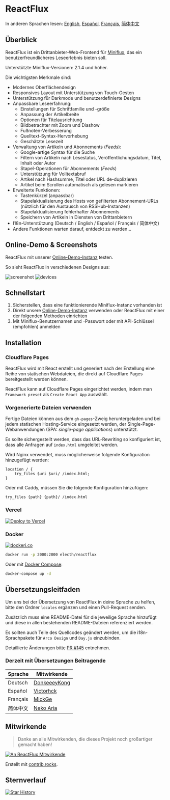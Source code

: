# ReactFlux

In anderen Sprachen lesen: [English](../README.md), [Español](README.es-ES.md), [Français](README.fr-FR.md), [简体中文](README.zh-CN.md)

## Überblick

ReactFlux ist ein Drittanbieter-Web-Frontend für [Miniflux](https://github.com/miniflux/v2), das ein benutzerfreundlicheres Leseerlebnis bieten soll.

Unterstützte Miniflux-Versionen: 2.1.4 und höher.

Die wichtigsten Merkmale sind:

- Modernes Oberflächendesign
- Responsives Layout mit Unterstützung von Touch-Gesten
- Unterstützung für Darkmode und benutzerdefinierte Designs
- Anpassbare Leseerfahrung:
  - Einstellungen für Schriftfamilie und -größe
  - Anpassung der Artikelbreite
  - Optionen für Titelausrichtung
  - Bildbetrachter mit Zoom und Diashow
  - Fußnoten-Verbesserung
  - Quelltext-Syntax-Hervorhebung
  - Geschätzte Lesezeit
- Verwaltung von Artikeln und Abonnements (_Feeds_):
  - Google-artige Syntax für die Suche
  - Filtern von Artikeln nach Lesestatus, Veröffentlichungsdatum, Titel, Inhalt oder Autor
  - Stapel-Operationen für Abonnements (_Feeds_)
  - Unterstützung für Volltextabruf
  - Artikel nach Hashsumme, Titel oder URL de-duplizieren
  - Artikel beim Scrollen automatisch als gelesen markieren
- Erweiterte Funktionen:
  - Tastenkürzel (anpassbar)
  - Stapelaktualisierung des Hosts von gefilterten Abonnement-URLs (nützlich für den Austausch von RSSHub-Instanzen)
  - Stapelaktualisierung fehlerhafter Abonnements
  - Speichern von Artikeln in Diensten von Drittanbietern
- I18n-Unterstützung (Deutsch / English / Español / Français / 简体中文)
- Andere Funktionen warten darauf, entdeckt zu werden…

## Online-Demo & Screenshots

ReactFlux mit unserer [Online-Demo-Instanz](https://reactflux.pages.dev) testen.

So sieht ReactFlux in verschiedenen Designs aus:

![screenshot](../images/screenshot.png)
![devices](../images/devices.png)

## Schnellstart

1. Sicherstellen, dass eine funktionierende Miniflux-Instanz vorhanden ist
2. Direkt unsere [Online-Demo-Instanz](https://reactflux.pages.dev) verwenden oder ReactFlux mit einer der folgenden Methoden einrichten
3. Mit Miniflux-Benutzernamen und -Passwort oder mit API-Schlüssel (empfohlen) anmelden

## Installation

### Cloudflare Pages

ReactFlux wird mit React erstellt und generiert nach der Erstellung eine Reihe von statischen Webdateien, die direkt auf Cloudflare Pages bereitgestellt werden können.

ReactFlux kann auf Cloudflare Pages eingerichtet werden, indem man `Framework preset` als `Create React App` auswählt.

### Vorgenerierte Dateien verwenden

Fertige Dateien können aus dem `gh-pages`-Zweig heruntergeladen und bei jedem statischen Hosting-Service eingesetzt werden, der Single-Page-Webanwendungen (SPA: _single-page applications_) unterstützt.

Es sollte sichergestellt werden, dass das URL-Rewriting so konfiguriert ist, dass alle Anfragen auf `index.html` umgeleitet werden.

Wird Nginx verwendet, muss möglicherweise folgende Konfiguration hinzugefügt werden:

```nginx
location / {
    try_files $uri $uri/ /index.html;
}
```

Oder mit Caddy, müssen Sie die folgende Konfiguration hinzufügen:

```caddyfile
try_files {path} {path}/ /index.html
```

### Vercel

[![Deploy to Vercel](https://vercel.com/button)](https://vercel.com/import/project?template=https://github.com/electh/ReactFlux)

### Docker

[![dockeri.co](https://dockerico.blankenship.io/image/electh/reactflux)](https://hub.docker.com/r/electh/reactflux)

```bash
docker run -p 2000:2000 electh/reactflux
```

Oder mit [Docker Compose](../docker-compose.yml):

```bash
docker-compose up -d
```

<!-- ### Zeabur (Veraltet, nicht empfohlen)

[![Deploy to Zeabur](https://zeabur.com/button.svg)](https://zeabur.com/templates/OKXO3W) -->

## Übersetzungsleitfaden

Um uns bei der Übersetzung von ReactFlux in deine Sprache zu helfen, bitte den Ordner `locales` ergänzen und einen Pull-Request senden.

Zusätzlich muss eine README-Datei für die jeweilige Sprache hinzufügt und diese in allen bestehenden README-Dateien referenziert werden.

Es sollten auch Teile des Quellcodes geändert werden, um die i18n-Sprachpakete für `Arco Design` und `Day.js` einzubinden.

Detaillierte Änderungen bitte [PR #145](https://github.com/electh/ReactFlux/pull/145) entnehmen.

### Derzeit mit Übersetzungen Beitragende

| Sprache  | Mitwirkende                                     |
| -------- | ----------------------------------------------- |
| Deutsch  | [DonkeeeyKong](https://github.com/donkeeeykong) |
| Español  | [Victorhck](https://github.com/victorhck)       |
| Français | [MickGe](https://github.com/MickGe)             |
| 简体中文 | [Neko Aria](https://github.com/NekoAria)        |

## Mitwirkende

> Danke an alle Mitwirkenden, die dieses Projekt noch großartiger gemacht haben!

<a href="https://github.com/electh/ReactFlux/graphs/contributors">
  <img src="https://contrib.rocks/image?repo=electh/ReactFlux" alt="An ReactFlux Mitwirkende" />
</a>

Erstellt mit [contrib.rocks](https://contrib.rocks).

## Sternverlauf

[![Star History](https://starchart.cc/electh/ReactFlux.svg)](https://starchart.cc/electh/ReactFlux)
